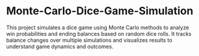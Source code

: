# Monte-Carlo-Dice-Game-Simulation
This project simulates a dice game using Monte Carlo methods to analyze win probabilities and ending balances based on random dice rolls. It tracks balance changes over multiple simulations and visualizes results to understand game dynamics and outcomes.
